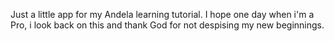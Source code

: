 Just a little app for my Andela learning tutorial. I hope one day when i'm a Pro, i look back on this and thank God for not despising my new beginnings.